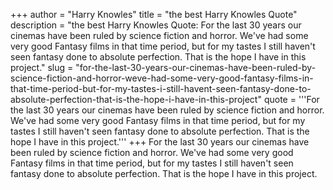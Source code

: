 +++
author = "Harry Knowles"
title = "the best Harry Knowles Quote"
description = "the best Harry Knowles Quote: For the last 30 years our cinemas have been ruled by science fiction and horror. We've had some very good Fantasy films in that time period, but for my tastes I still haven't seen fantasy done to absolute perfection. That is the hope I have in this project."
slug = "for-the-last-30-years-our-cinemas-have-been-ruled-by-science-fiction-and-horror-weve-had-some-very-good-fantasy-films-in-that-time-period-but-for-my-tastes-i-still-havent-seen-fantasy-done-to-absolute-perfection-that-is-the-hope-i-have-in-this-project"
quote = '''For the last 30 years our cinemas have been ruled by science fiction and horror. We've had some very good Fantasy films in that time period, but for my tastes I still haven't seen fantasy done to absolute perfection. That is the hope I have in this project.'''
+++
For the last 30 years our cinemas have been ruled by science fiction and horror. We've had some very good Fantasy films in that time period, but for my tastes I still haven't seen fantasy done to absolute perfection. That is the hope I have in this project.
